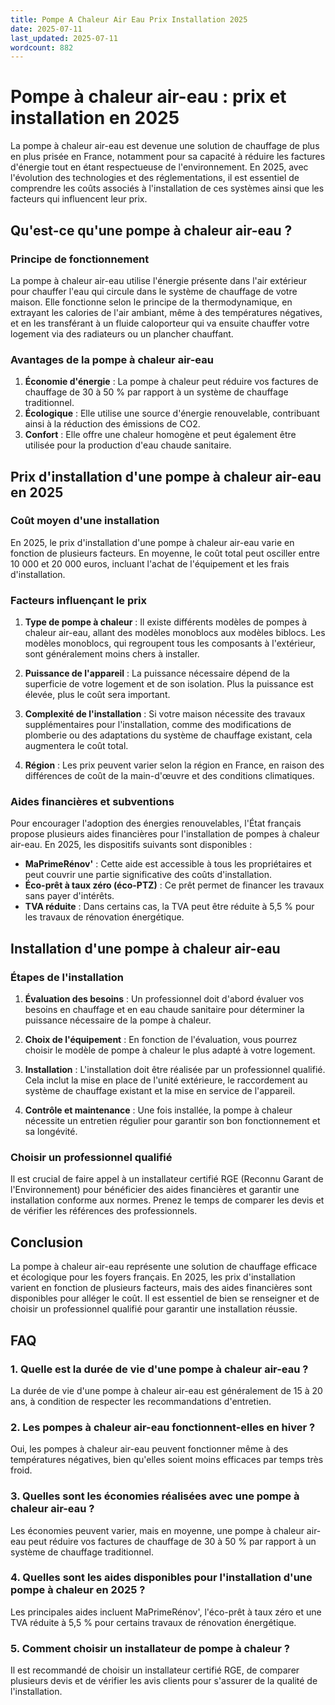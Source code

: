 ```yaml
---
title: Pompe A Chaleur Air Eau Prix Installation 2025
date: 2025-07-11
last_updated: 2025-07-11
wordcount: 882
---
```


# Pompe à chaleur air-eau : prix et installation en 2025

La pompe à chaleur air-eau est devenue une solution de chauffage de plus en plus prisée en France, notamment pour sa capacité à réduire les factures d'énergie tout en étant respectueuse de l'environnement. En 2025, avec l'évolution des technologies et des réglementations, il est essentiel de comprendre les coûts associés à l'installation de ces systèmes ainsi que les facteurs qui influencent leur prix.

## Qu'est-ce qu'une pompe à chaleur air-eau ?

### Principe de fonctionnement

La pompe à chaleur air-eau utilise l'énergie présente dans l'air extérieur pour chauffer l'eau qui circule dans le système de chauffage de votre maison. Elle fonctionne selon le principe de la thermodynamique, en extrayant les calories de l'air ambiant, même à des températures négatives, et en les transférant à un fluide caloporteur qui va ensuite chauffer votre logement via des radiateurs ou un plancher chauffant.

### Avantages de la pompe à chaleur air-eau

1. **Économie d'énergie** : La pompe à chaleur peut réduire vos factures de chauffage de 30 à 50 % par rapport à un système de chauffage traditionnel.
2. **Écologique** : Elle utilise une source d'énergie renouvelable, contribuant ainsi à la réduction des émissions de CO2.
3. **Confort** : Elle offre une chaleur homogène et peut également être utilisée pour la production d'eau chaude sanitaire.

## Prix d'installation d'une pompe à chaleur air-eau en 2025

### Coût moyen d'une installation

En 2025, le prix d'installation d'une pompe à chaleur air-eau varie en fonction de plusieurs facteurs. En moyenne, le coût total peut osciller entre 10 000 et 20 000 euros, incluant l'achat de l'équipement et les frais d'installation. 

### Facteurs influençant le prix

1. **Type de pompe à chaleur** : Il existe différents modèles de pompes à chaleur air-eau, allant des modèles monoblocs aux modèles biblocs. Les modèles monoblocs, qui regroupent tous les composants à l'extérieur, sont généralement moins chers à installer.
   
2. **Puissance de l'appareil** : La puissance nécessaire dépend de la superficie de votre logement et de son isolation. Plus la puissance est élevée, plus le coût sera important.

3. **Complexité de l'installation** : Si votre maison nécessite des travaux supplémentaires pour l'installation, comme des modifications de plomberie ou des adaptations du système de chauffage existant, cela augmentera le coût total.

4. **Région** : Les prix peuvent varier selon la région en France, en raison des différences de coût de la main-d'œuvre et des conditions climatiques.

### Aides financières et subventions

Pour encourager l'adoption des énergies renouvelables, l'État français propose plusieurs aides financières pour l'installation de pompes à chaleur air-eau. En 2025, les dispositifs suivants sont disponibles :

- **MaPrimeRénov'** : Cette aide est accessible à tous les propriétaires et peut couvrir une partie significative des coûts d'installation.
- **Éco-prêt à taux zéro (éco-PTZ)** : Ce prêt permet de financer les travaux sans payer d'intérêts.
- **TVA réduite** : Dans certains cas, la TVA peut être réduite à 5,5 % pour les travaux de rénovation énergétique.

## Installation d'une pompe à chaleur air-eau

### Étapes de l'installation

1. **Évaluation des besoins** : Un professionnel doit d'abord évaluer vos besoins en chauffage et en eau chaude sanitaire pour déterminer la puissance nécessaire de la pompe à chaleur.

2. **Choix de l'équipement** : En fonction de l'évaluation, vous pourrez choisir le modèle de pompe à chaleur le plus adapté à votre logement.

3. **Installation** : L'installation doit être réalisée par un professionnel qualifié. Cela inclut la mise en place de l'unité extérieure, le raccordement au système de chauffage existant et la mise en service de l'appareil.

4. **Contrôle et maintenance** : Une fois installée, la pompe à chaleur nécessite un entretien régulier pour garantir son bon fonctionnement et sa longévité.

### Choisir un professionnel qualifié

Il est crucial de faire appel à un installateur certifié RGE (Reconnu Garant de l'Environnement) pour bénéficier des aides financières et garantir une installation conforme aux normes. Prenez le temps de comparer les devis et de vérifier les références des professionnels.

## Conclusion

La pompe à chaleur air-eau représente une solution de chauffage efficace et écologique pour les foyers français. En 2025, les prix d'installation varient en fonction de plusieurs facteurs, mais des aides financières sont disponibles pour alléger le coût. Il est essentiel de bien se renseigner et de choisir un professionnel qualifié pour garantir une installation réussie.

## FAQ

### 1. Quelle est la durée de vie d'une pompe à chaleur air-eau ?

La durée de vie d'une pompe à chaleur air-eau est généralement de 15 à 20 ans, à condition de respecter les recommandations d'entretien.

### 2. Les pompes à chaleur air-eau fonctionnent-elles en hiver ?

Oui, les pompes à chaleur air-eau peuvent fonctionner même à des températures négatives, bien qu'elles soient moins efficaces par temps très froid.

### 3. Quelles sont les économies réalisées avec une pompe à chaleur air-eau ?

Les économies peuvent varier, mais en moyenne, une pompe à chaleur air-eau peut réduire vos factures de chauffage de 30 à 50 % par rapport à un système de chauffage traditionnel.

### 4. Quelles sont les aides disponibles pour l'installation d'une pompe à chaleur en 2025 ?

Les principales aides incluent MaPrimeRénov', l'éco-prêt à taux zéro et une TVA réduite à 5,5 % pour certains travaux de rénovation énergétique.

### 5. Comment choisir un installateur de pompe à chaleur ?

Il est recommandé de choisir un installateur certifié RGE, de comparer plusieurs devis et de vérifier les avis clients pour s'assurer de la qualité de l'installation.